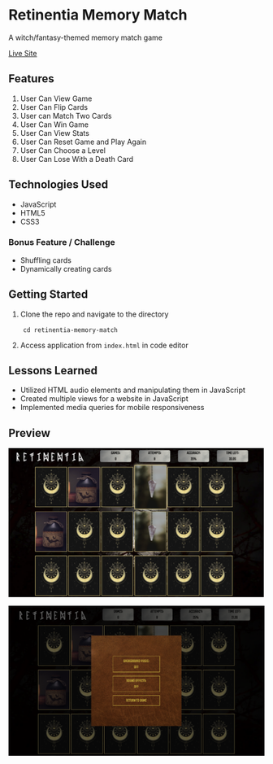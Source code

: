 # Retinentia Memory Match
A witch/fantasy-themed memory match game

[Live Site](https://memory-match.sierrahenderson.com/)

## Features
1. User Can View Game
2. User Can Flip Cards
3. User can Match Two Cards
4. User Can Win Game
5. User Can View Stats
6. User Can Reset Game and Play Again
7. User Can Choose a Level
8. User Can Lose With a Death Card

## Technologies Used
* JavaScript
* HTML5
* CSS3

### Bonus Feature / Challenge
- Shuffling cards
- Dynamically creating cards

## Getting Started
1. Clone the repo and navigate to the directory
``` git clone https://github.com/sierra-henderson/retinentia-memory-match.git
    cd retinentia-memory-match
```
2. Access application from `index.html` in code editor

## Lessons Learned
* Utilized HTML audio elements and manipulating them in JavaScript
* Created multiple views for a website in JavaScript
* Implemented media queries for mobile responsiveness

## Preview
![Memory Match Preview 1](https://github.com/sierra-henderson/retinentia-memory-match/blob/master/preview-1.png)

![Memory Match Preview 2](https://github.com/sierra-henderson/retinentia-memory-match/blob/master/preview-2.png)
